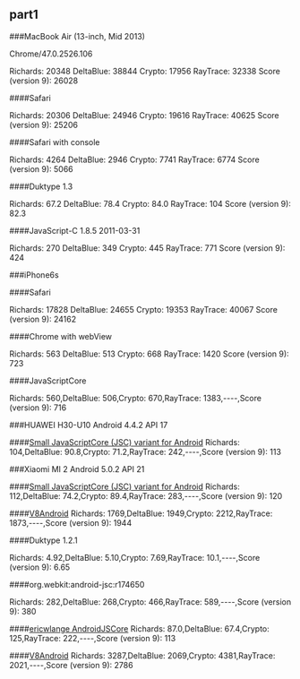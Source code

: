 

part1
------------

###MacBook Air (13-inch, Mid 2013)

Chrome/47.0.2526.106

Richards: 20348
DeltaBlue: 38844
Crypto: 17956
RayTrace: 32338
Score (version 9): 26028

####Safari

Richards: 20306
DeltaBlue: 24946
Crypto: 19616
RayTrace: 40625
Score (version 9): 25206

####Safari with console

Richards: 4264
DeltaBlue: 2946
Crypto: 7741
RayTrace: 6774
Score (version 9): 5066

####Duktype 1.3

Richards: 67.2
DeltaBlue: 78.4
Crypto: 84.0
RayTrace: 104
Score (version 9): 82.3

####JavaScript-C 1.8.5 2011-03-31

Richards: 270
DeltaBlue: 349
Crypto: 445
RayTrace: 771
Score (version 9): 424


###iPhone6s

####Safari

Richards: 17828
DeltaBlue: 24655
Crypto: 19353
RayTrace: 40067
Score (version 9): 24162

####Chrome with webView

Richards: 563
DeltaBlue: 513
Crypto: 668
RayTrace: 1420
Score (version 9): 723

####JavaScriptCore

Richards: 560,DeltaBlue: 506,Crypto: 670,RayTrace: 1383,----,Score (version 9): 716


###HUAWEI H30-U10 Android 4.4.2 API 17

####[Small JavaScriptCore (JSC) variant for Android](https://github.com/eddieh/android-jsc)
Richards: 104,DeltaBlue: 90.8,Crypto: 71.2,RayTrace: 242,----,Score (version 9): 113

###Xiaomi MI 2 Android 5.0.2 API 21

####[Small JavaScriptCore (JSC) variant for Android](https://github.com/eddieh/android-jsc)
Richards: 112,DeltaBlue: 74.2,Crypto: 89.4,RayTrace: 283,----,Score (version 9): 120

####[V8Android](https://github.com/crossle/V8Android)
Richards: 1769,DeltaBlue: 1949,Crypto: 2212,RayTrace: 1873,----,Score (version 9): 1944


####Duktype 1.2.1

Richards: 4.92,DeltaBlue: 5.10,Crypto: 7.69,RayTrace: 10.1,----,Score (version 9): 6.65

####org.webkit:android-jsc:r174650

Richards: 282,DeltaBlue: 268,Crypto: 466,RayTrace: 589,----,Score (version 9): 380


####[ericwlange AndroidJSCore](https://github.com/ericwlange/AndroidJSCore)
Richards: 87.0,DeltaBlue: 67.4,Crypto: 125,RayTrace: 222,----,Score (version 9): 113

####[V8Android](https://github.com/crossle/V8Android)
Richards: 3287,DeltaBlue: 2069,Crypto: 4381,RayTrace: 2021,----,Score (version 9): 2786





